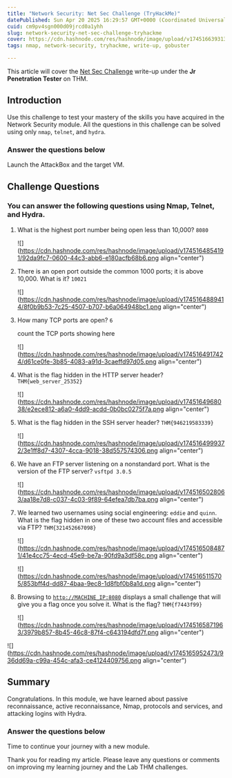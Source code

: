 ```yaml
---
title: "Network Security: Net Sec Challenge (TryHackMe)"
datePublished: Sun Apr 20 2025 16:29:57 GMT+0000 (Coordinated Universal Time)
cuid: cm9pv4sgn000d09jrcd0a1yhh
slug: network-security-net-sec-challenge-tryhackme
cover: https://cdn.hashnode.com/res/hashnode/image/upload/v1745166393135/db984bdc-b4be-40a8-be66-4ca6e52e80b5.png
tags: nmap, network-security, tryhackme, write-up, gobuster

---
```


This article will cover the [Net Sec Challenge](https://tryhackme.com/room/netsecchallenge) write-up under the **Jr Penetration Tester** on THM.

## Introduction

Use this challenge to test your mastery of the skills you have acquired in the Network Security module. All the questions in this challenge can be solved using only `nmap`, `telnet`, and `hydra`.

### Answer the questions below

Launch the AttackBox and the target VM.

## Challenge Questions

### You can answer the following questions using Nmap, Telnet, and Hydra.

1. What is the highest port number being open less than 10,000? `8080`
    
    ![](https://cdn.hashnode.com/res/hashnode/image/upload/v1745164854191/92da9fc7-0600-44c3-abb6-e180acfb68b6.png align="center")
    
2. There is an open port outside the common 1000 ports; it is above 10,000. What is it? `10021`
    
    ![](https://cdn.hashnode.com/res/hashnode/image/upload/v1745164889414/8f0b9b53-7c25-4507-b707-b6a064948bc1.png align="center")
    
3. How many TCP ports are open? `6`
    
    count the TCP ports showing here
    
    ![](https://cdn.hashnode.com/res/hashnode/image/upload/v1745164917424/d61ce0fe-3b85-4083-a91d-3caeffd97d05.png align="center")
    
4. What is the flag hidden in the HTTP server header? `THM{web_server_25352}`
    
    ![](https://cdn.hashnode.com/res/hashnode/image/upload/v1745164968038/e2ece812-a6a0-4dd9-acdd-0b0bc0275f7a.png align="center")
    
5. What is the flag hidden in the SSH server header? `THM{946219583339}`
    
    ![](https://cdn.hashnode.com/res/hashnode/image/upload/v1745164999372/3e1ff8d7-4307-4cca-9018-38d557574306.png align="center")
    
6. We have an FTP server listening on a nonstandard port. What is the version of the FTP server? `vsftpd 3.0.5`
    
    ![](https://cdn.hashnode.com/res/hashnode/image/upload/v1745165028063/aa18e7d8-c037-4c03-9f89-64efea7db7ba.png align="center")
    
7. We learned two usernames using social engineering: `eddie` and `quinn`. What is the flag hidden in one of these two account files and accessible via FTP? `THM{321452667098}`
    
    ![](https://cdn.hashnode.com/res/hashnode/image/upload/v1745165084871/41e4cc75-4ecd-45e9-be7a-90fd9a3df58c.png align="center")
    
    ![](https://cdn.hashnode.com/res/hashnode/image/upload/v1745165115705/853bff4d-dd87-4baa-9ec8-1d8fbf0b8a1d.png align="center")
    
8. Browsing to [`http://MACHINE_IP:8080`](http://MACHINE_IP:8080) displays a small challenge that will give you a flag once you solve it. What is the flag? `THM{f7443f99}`
    
    ![](https://cdn.hashnode.com/res/hashnode/image/upload/v1745165871963/3979b857-8b45-46c8-87f4-c643194dfd7f.png align="center")
    

![](https://cdn.hashnode.com/res/hashnode/image/upload/v1745165952473/936dd69a-c99a-454c-afa3-ce4124409756.png align="center")

## Summary

Congratulations. In this module, we have learned about passive reconnaissance, active reconnaissance, Nmap, protocols and services, and attacking logins with Hydra.

### Answer the questions below

Time to continue your journey with a new module.

Thank you for reading my article. Please leave any questions or comments on improving my learning journey and the Lab THM challenges.
